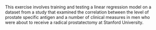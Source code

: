 This exercise involves training and testing a linear regression model on a dataset from a study that examined the correlation between the level of prostate specific antigen and a number of clinical measures in men who were about to receive a radical prostatectomy at Stanford University.
